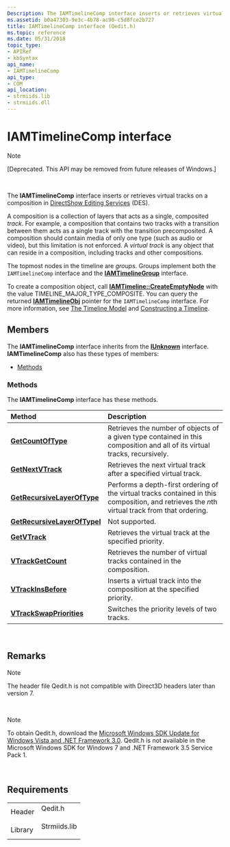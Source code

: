 ```yaml
---
Description: The IAMTimelineComp interface inserts or retrieves virtual tracks on a composition in DirectShow Editing Services (DES).A composition is a collection of layers that acts as a single, composited track.
ms.assetid: b0a47303-9e3c-4b78-ac90-c5d8fce2b727
title: IAMTimelineComp interface (Qedit.h)
ms.topic: reference
ms.date: 05/31/2018
topic_type: 
- APIRef
- kbSyntax
api_name: 
- IAMTimelineComp
api_type: 
- COM
api_location: 
- strmiids.lib
- strmiids.dll
---
```


# IAMTimelineComp interface

> [!Note]  
> \[Deprecated. This API may be removed from future releases of Windows.\]

 

The **IAMTimelineComp** interface inserts or retrieves virtual tracks on a composition in [DirectShow Editing Services](directshow-editing-services.md) (DES).

A composition is a collection of layers that acts as a single, composited *track*. For example, a composition that contains two tracks with a transition between them acts as a single track with the transition precomposited. A composition should contain media of only one type (such as audio or video), but this limitation is not enforced. A *virtual track* is any object that can reside in a composition, including tracks and other compositions.

The topmost nodes in the timeline are *groups*. Groups implement both the `IAMTimelineComp` interface and the [**IAMTimelineGroup**](iamtimelinegroup.md) interface.

To create a composition object, call [**IAMTimeline::CreateEmptyNode**](iamtimeline-createemptynode.md) with the value TIMELINE\_MAJOR\_TYPE\_COMPOSITE. You can query the returned [**IAMTimelineObj**](iamtimelineobj.md) pointer for the `IAMTimelineComp` interface. For more information, see [The Timeline Model](the-timeline-model.md) and [Constructing a Timeline](constructing-a-timeline.md).

## Members

The **IAMTimelineComp** interface inherits from the [**IUnknown**](https://msdn.microsoft.com/library/ms680509(v=VS.85).aspx) interface. **IAMTimelineComp** also has these types of members:

-   [Methods](#methods)

### Methods

The **IAMTimelineComp** interface has these methods.



| Method                                                                       | Description                                                                                                                                               |
|:-----------------------------------------------------------------------------|:----------------------------------------------------------------------------------------------------------------------------------------------------------|
| [**GetCountOfType**](iamtimelinecomp-getcountoftype.md)                     | Retrieves the number of objects of a given type contained in this composition and all of its virtual tracks, recursively.<br/>                      |
| [**GetNextVTrack**](iamtimelinecomp-getnextvtrack.md)                       | Retrieves the next virtual track after a specified virtual track.<br/>                                                                              |
| [**GetRecursiveLayerOfType**](iamtimelinecomp-getrecursivelayeroftype.md)   | Performs a depth-first ordering of the virtual tracks contained in this composition, and retrieves the *n*th virtual track from that ordering.<br/> |
| [**GetRecursiveLayerOfTypeI**](iamtimelinecomp-getrecursivelayeroftypei.md) | Not supported.<br/>                                                                                                                                 |
| [**GetVTrack**](iamtimelinecomp-getvtrack.md)                               | Retrieves the virtual track at the specified priority.<br/>                                                                                         |
| [**VTrackGetCount**](iamtimelinecomp-vtrackgetcount.md)                     | Retrieves the number of virtual tracks contained in the composition.<br/>                                                                           |
| [**VTrackInsBefore**](iamtimelinecomp-vtrackinsbefore.md)                   | Inserts a virtual track into the composition at the specified priority.<br/>                                                                        |
| [**VTrackSwapPriorities**](iamtimelinecomp-vtrackswappriorities.md)         | Switches the priority levels of two tracks.<br/>                                                                                                    |



 

## Remarks

> [!Note]  
> The header file Qedit.h is not compatible with Direct3D headers later than version 7.

 

> [!Note]  
> To obtain Qedit.h, download the [Microsoft Windows SDK Update for Windows Vista and .NET Framework 3.0](https://msdn.microsoft.com/windowsvista/bb980924.aspx). Qedit.h is not available in the Microsoft Windows SDK for Windows 7 and .NET Framework 3.5 Service Pack 1.

 

## Requirements



|                    |                                                                                         |
|--------------------|-----------------------------------------------------------------------------------------|
| Header<br/>  | <dl> <dt>Qedit.h</dt> </dl>      |
| Library<br/> | <dl> <dt>Strmiids.lib</dt> </dl> |



 

 




